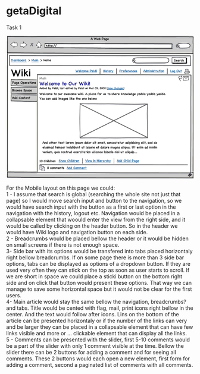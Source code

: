 # getaDigital
Task 1<br/>

![](wireframe.png) <br/>

For the Mobile layout on this page we could: <br/>
1 - I assume that search is global (searching the whole site not just that page) so I would move search input and button to the navigation, so we would have search input with the button as a first or last option in the navigation with the history, logout etc. Navigation would be placed in a collapsable element that woould enter the view from the right side, and it would be called by clicking on the header button. So in the header we would have Wiki logo and navigation button on each side.<br/>
2 - Breadcrumbs would be placed bellow the header or it would be hidden on small screens if there is not enough space.<br/>
3- Side bar with its options would be transfered into tabs placed horizontaly right bellow breadcrumbs. If on some page there is more than 3 side bar options, tabs can be displayed as options of a dropdown button. If they are used very often they can stick on the top as soon as user starts to scroll. If we are short in space we could place a sticki button on the bottom right side and on click that button would present these options. That way we can manage to save some horizontal space but it would not be clear for the first users. <br/>
4- Main article would stay the same bellow the navigation, breadcrumbs? and tabs. Title would be cented with flag, mail, print icons right bellow in the center. And the text would follow after icons. Lins on the bottom of the article can be presented horizontaly or if the number of the links can very and be larger they can be placed in a collapsable element that can have few links visible and more or ... clickable element that can display all the links.<br/>
5 - Comments can be presented with the slider, first 5-10 comments would be a part of the slider with only 1 comment visible at the time. Bellow the slider there can be 2 buttons for adding a comment and for seeing all comments. These 2 buttons would each open a new element, first form for adding a comment, second a paginated list of comments with all comments.<br/>
